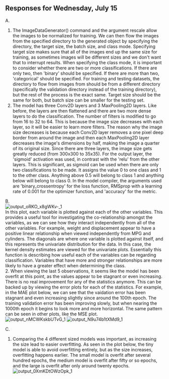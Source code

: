 ## Responses for Wednesday, July 15
A.  
1. The ImageDataGenerator() command and the argument rescale allow the images to be normalized for training. We can then flow the images from the specified directory to the generated object by specifying the directory, the target size, the batch size, and class mode. Specifying target size makes sure that all of the images end up the same size for training, as sometimes images will be different sizes and we don't want that to interrupt results. When specifying the class mode, it is important to consider whether there are two or more classifications. If there are only two, then 'binary' should be specified. If there are more than two, 'categorical' should be specified. For training and testing datasets, the directory to flow from images from should be from a different directory (specifically the validation directory instead of the training directory), but the rest of the process is the exact same. Target size should be the same for both, but batch size can be smaller for the testing set.  
2. The model has three Conv2D layers and 3 MaxPooling2D layers. Like before, the layers are then flattened and there are two more dense layers to do the classification. The number of filters is modified to go from 16 to 32 to 64. This is because the image size decreases with each layer, so it will be easier to learn more filters. The reason why the image size decreases is because each Conv2D layer removes a one pixel deep border from around the image and then each MaxPooling2D layer decreases the image's dimensions by half, making the image a quarter of its original size. Since there are three layers, the image size gets greatly reduced (from 300x300 to 35x35). For the output layer, the 'sigmoid' activation was used, in contrast with the 'relu' from the other layers. This is significant, as sigmoid can be used when there are only two classifications to be made. It assigns the value 0 to one class and 1 to the other class. Anything above 0.5 will belong to class 1 and anything below will belong to class 0. In the model compiler, the arguments used are 'binary_crossentropy' for the loss function, RMSprop with a learning rate of 0.001 for the optimizer function, and 'accuracy' for the metric.  

B.  
![output_oRKO_x8gWKv-_1](https://user-images.githubusercontent.com/67922851/87682941-7440c600-c74e-11ea-865a-35d8276b8f0e.png)  
In this plot, each variable is plotted against each of the other variables. This provides a useful tool for investigating the co-relationship amongst the variables, as we can see how they interact independently from all of the other variables. For example, weight and displacement appear to have a positive linear relationship when viewed independently from MPG and cylinders. The diagonals are where one variable is plotted against itself, and this represents the univariate distribution for the data. In this case, the kernel density estimates are viewed for the univariate plots. Essentially this function is describing how useful each of the variables can be regarding classification. Variables that have more and stronger relationships are more likely to have a greater effect when determining the class.  
2.
When viewing the last 5 observations, it seems like the model has been overfit at this point, as the values appear to be stagnant or even increasing. There is no real improvement for any of the statistics anymore. This can be backed up by viewing the error plots for each of the statistics. For example, in the MAE plot below, we can see that the vaidation error has been stagnant and even increasing slightly since around the 100th epoch. The training validation error has been improving slowly, but when nearing the 1000th epoch it begins to look more and more horizontal. The same pattern can be seen in other plots, like the MSE plot.  
![output_nMCWKskbUTvG_1](https://user-images.githubusercontent.com/67922851/87685170-16fa4400-c751-11ea-9e0c-b87e27e1a6ea.png)
![output_N9u74b1tXMd9_1](https://user-images.githubusercontent.com/67922851/87689004-b28db380-c755-11ea-8bcd-b96178a90a0f.png)


C.  
1. Comparing the 4 different sized models was important, as increasing the size lead to easier overfitting. As seen in the plot below, the tiny model is able to avoid overfitting entirely, but as the size increases, overfitting happens earlier. The small model is overfit after several hundred epochs, the medium model is overfit after fifty or so epochs, and the large is overfit after only around twenty epochs.  
![output_0XmKDtOWzOpk_1](https://user-images.githubusercontent.com/67922851/87681404-a2250b00-c74c-11ea-9b7b-83fb28662052.png) 
